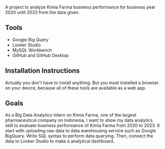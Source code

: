 A project to analyze Kimia Farma business performance for business year 2020 until 2023 from the data given.


## Tools
- Google Big Query
- Looker Studio
- MySQL Workbench
- GitHub and GitHub Desktop

## Installation Instructions
Actually you don't have to install anything. But you must installed a browser on your device, because all of these tools are available as a web app.

## Goals
As a Big Data Analytics Intern on Kimia Farma, one of the largest pharmaceutical company on Indonesia, I want to show my data analytics skill to evaluate business performance of Kimia Farma from 2020 to 2023. It start with uploading raw data to data warehousing service such as Google BigQuery. Write SQL syntax to perform data querying. Then, connect the data to Looker Studio to make a analytical dashboard.

